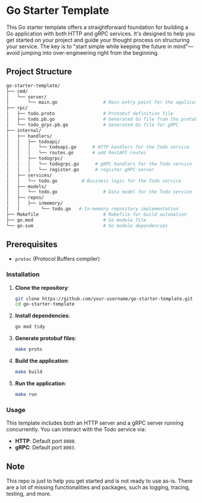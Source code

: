 # Go Starter Template

This Go starter template offers a straightforward foundation for building a Go application with both HTTP and gRPC services. It's designed to help you get started on your project and guide your thought process on structuring your service. The key is to "start simple while keeping the future in mind"—avoid jumping into over-engineering right from the beginning.

## Project Structure

```bash
go-starter-template/
├── cmd/
│   └── server/
│       └── main.go                 # Main entry point for the application
├── rpc/
│   ├── todo.proto                  # Protobuf definition file
│   ├── todo.pb.go                  # Generated Go file from the protobuf
│   └── todo_grpc.pb.go             # Generated Go file for gRPC
├── internal/
│   ├── handlers/
│   │   ├── todoapi/
│   │   │   └── todoapi.go      # HTTP handlers for the Todo service
│   │   │   └── routes.go       # add RestAPI routes 
│   │   ├── todogrpc/
│   │   │   └── todogrpc.go      # gRPC handlers for the Todo service
│   │   │   └── register.go      # register gRPC server
│   ├── services/
│   │   └── todo.go         # Business logic for the Todo service
│   ├── models/
│   │   └── todo.go                 # Data model for the Todo service
│   ├── repos/
│   │   ├── inmemory/
│   │        └── todo.go   # In-memory repository implementation
├── Makefile                        # Makefile for build automation
├── go.mod                          # Go module file
└── go.sum                          # Go module dependencies
```

## Prerequisites

- `protoc` (Protocol Buffers compiler)

### Installation

1. **Clone the repository**:

   ```bash
   git clone https://github.com/your-username/go-starter-template.git
   cd go-starter-template
   ```

2. **Install dependencies**:

   ```bash
   go mod tidy
   ```

3. **Generate protobuf files**:

   ```bash
   make proto
   ```

4. **Build the application**:

   ```bash
   make build
   ```

5. **Run the application**:

   ```bash
   make run
   ```

### Usage

This template includes both an HTTP server and a gRPC server running concurrently. You can interact with the Todo service via:

- **HTTP**: Default port `8080`.
- **gRPC**: Default port `8003`.


## Note

This repo is just to help you get started and is not ready to use as-is. There are a lot of missing functionalities and packages, such as logging, tracing, testing, and more.